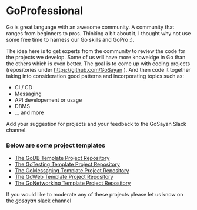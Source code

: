 # GoProfessional

Go is great language with an awesome community. A community that ranges from beginners to pros. Thinking a bit about it, I thought why not use some free time to harness our Go skills and GoPro :).

The idea here is to get experts from the community to review the code for the projects we develop. Some of us will have more knoweldge in Go than the others which is even better. The goal is to come up with coding projects (repositories under https://github.com/GoSayan ). And then code it together taking into consideration good patterns and incorporating topics such as:
- CI / CD
- Messaging
- API developement or usage
- DBMS
- ... and more

Add your suggestion for projects and your feedback to the GoSayan Slack channel. 

### Below are some project templates 

- [The GoDB Template Project Repository](https://github.com/GoSayan/GoDB)
- [The GoTesting Template Project Repository](https://github.com/GoSayan/GoTesting)
- [The GoMessaging Template Project Repository](https://github.com/GoSayan/GoMessaging)
- [The GoWeb Template Project Repository](https://github.com/GoSayan/GoWeb)
- [The GoNetworking Template Project Repository](https://github.com/GoSayan/GoNetworking)

If you would like to moderate any of these projects please let us know on the *gosayan* slack channel
